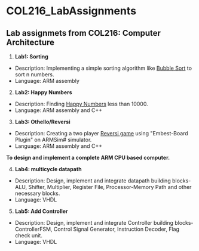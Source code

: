 # COL216_LabAssignments
## Lab assignmets from COL216: Computer Architecture


1. **Lab1: Sorting** 
* Description: Implementing a simple sorting algorithm like [Bubble Sort](https://en.wikipedia.org/wiki/Bubble_sort) to sort n numbers.
* Language: ARM assembly

2. **Lab2: Happy Numbers**
* Description: Finding [Happy Numbers](https://en.wikipedia.org/wiki/Happy_number) less than 10000.
* Language: ARM assembly and C++

3. **Lab3: Othello/Reversi**
* Description: Creating a two player [Reversi game](https://en.wikipedia.org/wiki/Reversi) using "Embest-Board Plugin" on ARMSim# simulator.
* Language: ARM assembly and C++


**To design and implement a complete ARM CPU based computer.**

4. **Lab4: multicycle datapath**
* Description: Design, implement and integrate datapath building blocks- ALU, Shifter, Multiplier, Register File, Processor-Memory Path and other necessary blocks.
* Language: VHDL

5. **Lab5: Add Controller**
* Description: Design, implement and integrate Controller building blocks- ControllerFSM, Control Signal Generator, Instruction Decoder, Flag check unit.
* Language: VHDL
